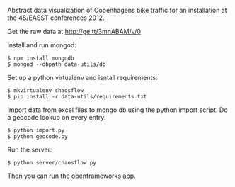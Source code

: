 Abstract data visualization of Copenhagens bike traffic for an installation at the 4S/EASST conferences 2012. 

Get the raw data at http://ge.tt/3mnABAM/v/0

Install and run mongod:

    $ npm install mongodb
    $ mongod --dbpath data-utils/db 

Set up a python virtualenv and isntall requirements:

    $ mkvirtualenv chaosflow
    $ pip install -r data-utils/requirements.txt

Import data from excel files to mongo db using the python import script. Do a geocode lookup on every entry:  
    
    $ python import.py
    $ python geocode.py

Run the server:

    $ python server/chaosflow.py

Then you can run the openframeworks app.


